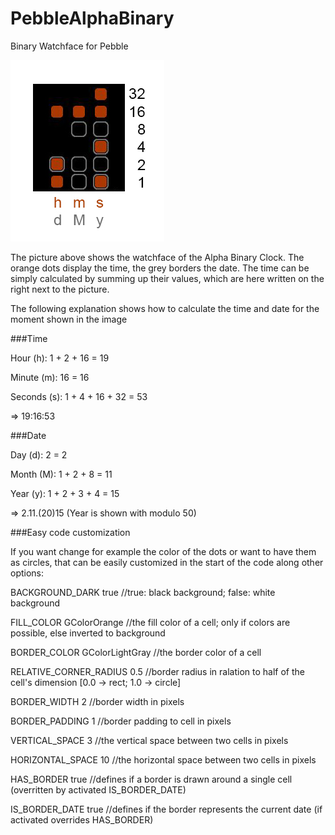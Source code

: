 # PebbleAlphaBinary
Binary Watchface for Pebble

![examplepicture](./PebbleAlphaBinaryExample.jpg)

The picture above shows the watchface of the Alpha Binary Clock. The orange dots display the time, the grey borders the date.
The time can be simply calculated by summing up their values, which are here written on the right next to the picture.

The following explanation shows how to calculate the time and date for the moment shown in the image

###Time

Hour (h): 1 + 2 + 16 = 19

Minute (m): 16 = 16

Seconds (s): 1 + 4 + 16 + 32 = 53

=> 19:16:53


###Date

Day (d): 2 = 2

Month (M): 1 + 2 + 8 = 11

Year (y): 1 + 2 + 3 + 4 = 15

=> 2.11.(20)15 (Year is shown with modulo 50)


###Easy code customization

If you want change for example the color of the dots or want to have them as circles, that can be easily customized in the start of the code along other options:

BACKGROUND_DARK true //true: black background; false: white background

FILL_COLOR GColorOrange //the fill color of a cell; only if colors are possible, else inverted to background

BORDER_COLOR GColorLightGray //the border color of a cell

RELATIVE_CORNER_RADIUS 0.5 //border radius in ralation to half of the cell's dimension [0.0 -> rect; 1.0 -> circle]

BORDER_WIDTH 2 //border width in pixels

BORDER_PADDING 1 //border padding to cell in pixels

VERTICAL_SPACE 3 //the vertical space between two cells in pixels

HORIZONTAL_SPACE 10 //the horizontal space between two cells in pixels

HAS_BORDER true //defines if a border is drawn around a single cell (overritten by activated IS_BORDER_DATE)

IS_BORDER_DATE true //defines if the border represents the current date (if activated overrides HAS_BORDER)
 



